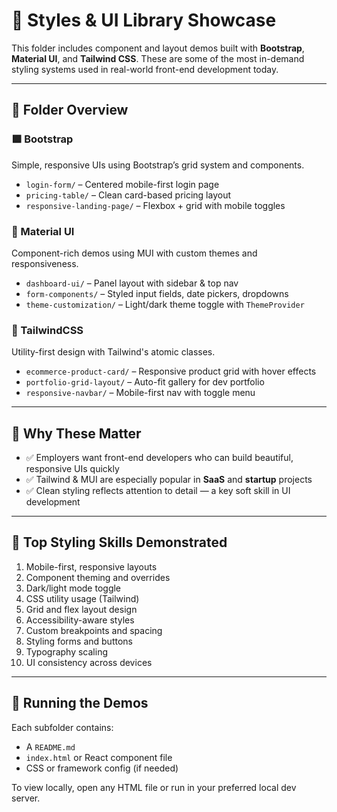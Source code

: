 # 🎨 Styles & UI Library Showcase

This folder includes component and layout demos built with **Bootstrap**, **Material UI**, and **Tailwind CSS**. These are some of the most in-demand styling systems used in real-world front-end development today.

---

## 📁 Folder Overview

### 🟪 Bootstrap  
Simple, responsive UIs using Bootstrap’s grid system and components.  
- `login-form/` – Centered mobile-first login page  
- `pricing-table/` – Clean card-based pricing layout  
- `responsive-landing-page/` – Flexbox + grid with mobile toggles

### 🔷 Material UI  
Component-rich demos using MUI with custom themes and responsiveness.  
- `dashboard-ui/` – Panel layout with sidebar & top nav  
- `form-components/` – Styled input fields, date pickers, dropdowns  
- `theme-customization/` – Light/dark theme toggle with `ThemeProvider`

### 🌊 TailwindCSS  
Utility-first design with Tailwind's atomic classes.  
- `ecommerce-product-card/` – Responsive product grid with hover effects  
- `portfolio-grid-layout/` – Auto-fit gallery for dev portfolio  
- `responsive-navbar/` – Mobile-first nav with toggle menu

---

## 🎯 Why These Matter

- ✅ Employers want front-end developers who can build beautiful, responsive UIs quickly  
- ✅ Tailwind & MUI are especially popular in **SaaS** and **startup** projects  
- ✅ Clean styling reflects attention to detail — a key soft skill in UI development

---

## 🧠 Top Styling Skills Demonstrated

1. Mobile-first, responsive layouts  
2. Component theming and overrides  
3. Dark/light mode toggle  
4. CSS utility usage (Tailwind)  
5. Grid and flex layout design  
6. Accessibility-aware styles  
7. Custom breakpoints and spacing  
8. Styling forms and buttons  
9. Typography scaling  
10. UI consistency across devices

---

## 🚀 Running the Demos

Each subfolder contains:
- A `README.md`
- `index.html` or React component file
- CSS or framework config (if needed)

To view locally, open any HTML file or run in your preferred local dev server.
